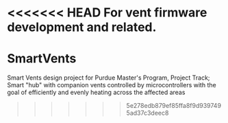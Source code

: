 <<<<<<< HEAD
For vent firmware development and related.
=======
# SmartVents
Smart Vents design project for Purdue Master's Program, Project Track; Smart "hub" with companion vents controlled by microcontrollers with the goal of efficiently and evenly heating across the affected areas
>>>>>>> 5e278edb879ef85ffa8f9d9397495ad37c3deec8
